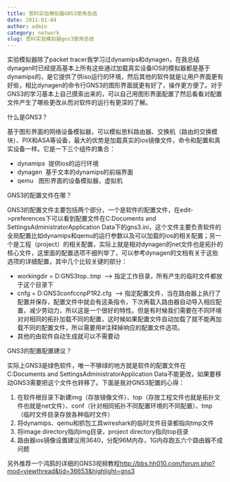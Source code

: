 ```yaml
---
title: 思科实验模拟器GNS3使用总结
date: 2011-01-04
author: admin
category: network
slug: 思科实验模拟器gns3使用总结
---
```


实验模拟器除了packet
tracer我学习过dynamips和dynagen，在我总结dynagen时已经提高基本上所有这些通过加载真实设备IOS的模拟器都是基于dynamips的，是它提供了供iso运行的环境，然后其他的软件就是让用户界面更有好些，相比dynagen的命令行GNS3的图形界面就更有好了，操作更方便了。对于GNS3的学习基本上自己摸索出来的，可以自己用图形界面配置了然后看看对配置文件产生了哪些更改从而对软件的运行有更深的了解。

什么是GNS3？

基于图形界面的网络设备模拟器，可以模拟思科路由器、交换机（路由的交换模块）、PIX和ASA等设备，最大的优势是加载真实的ios镜像文件，命令和配置和真实设备一样。它是一下三个组件的集合：

-   dynamips  提供ios的运行环境
-   dynagen  基于文本的dynamips的前端界面
-   qemu   图形界面的设备模拟器，虚拟机

GNS3的配置文件在哪？

GNS3的配置文件主要包括两个部分，一个是软件的配置文件，在edit-\>preferences下可以看到配置文件在C:Documents
and SettingsAdministratorApplication
Data下的gns3.ini，这个文件主要负责软件的全局配置比如dynamips和qemu的运行参数以及可以加载的ios的相关配置；另一个是工程（project）的相关配置，实际上就是相对dynagen的net文件也是拓扑的核心文件，这里面的配置选项不细列举了，可以参考dynagen的文档有关于这些选项的详细配置，其中几个比较关键的部分：

-   workingdir = D:GNS3top..tmp  --\>
    指定工作目录，所有产生的临时文件都放于这个目录下
-   cnfg = D:GNS3confccnpP1R2.cfg  --\>
    指定配置文件，当在路由器上执行了配置并保存，配置文件中就会有这条指令，下次再载入路由器自动导入相应配置，减少劳动力，所以这是一个很好的特性。但是有时候我们需要在不同环境对对相同的拓扑加载不同的配置，这时候如果配置文件自动加载了就不能再加载不同的配置文件，所以需要用\#注释掉响应的配置文件选项。
-   其他的由软件自动生成就可以不需要动

GNS3的配置配置建议？

实际上GNS3是绿色软件，唯一不够绿的地方就是软件的配置文件在C:Documents
and SettingsAdministratorApplication
Data不能更改，如果要移动GNS3需要把这个文件也转移了。下面是我对GNS3配置的心得：

1.  在软件根目录下新建img（存放镜像文件）、top（存放工程文件也就是拓扑文件也就是net文件）、conf（针对相同拓扑不同配置环境的不同配置）、tmp（临时文件目录存放各种临时文件）
2.  将dynamips、qemu和抓包工具wireshark的临时文件目录都指向tmp文件
3.  将image directory指向img目录，project directory指向top目录
4.  路由器ios镜像设置建议用3640，分配96M内存，1G内存跑五六个路由器不成问题

另外推荐一个鸿鹄的详细的GNS3视频教程<http://bbs.hh010.com/forum.php?mod=viewthread&tid=36653&highlight=gns3>
